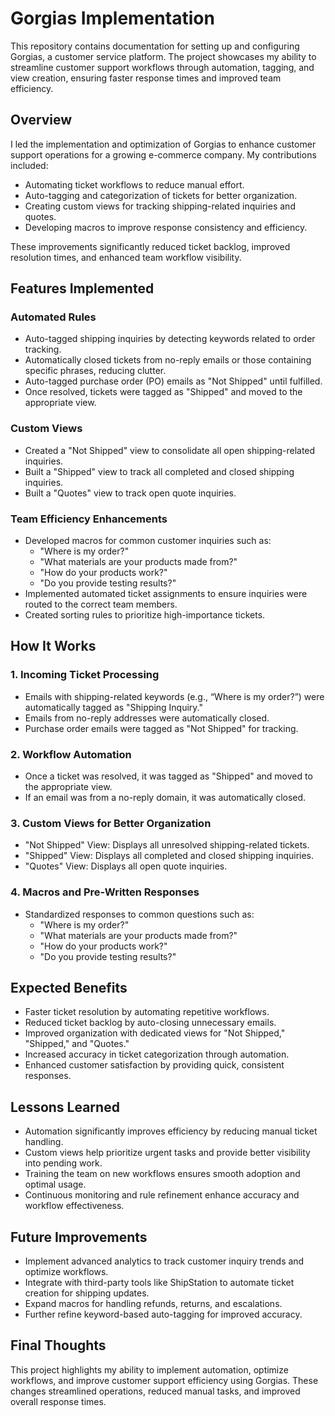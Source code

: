 # Gorgias Implementation

This repository contains documentation for setting up and configuring Gorgias, a customer service platform. The project showcases my ability to streamline customer support workflows through automation, tagging, and view creation, ensuring faster response times and improved team efficiency.

## Overview

I led the implementation and optimization of Gorgias to enhance customer support operations for a growing e-commerce company. My contributions included:
- Automating ticket workflows to reduce manual effort.
- Auto-tagging and categorization of tickets for better organization.
- Creating custom views for tracking shipping-related inquiries and quotes.
- Developing macros to improve response consistency and efficiency.

These improvements significantly reduced ticket backlog, improved resolution times, and enhanced team workflow visibility.

## Features Implemented

### Automated Rules
- Auto-tagged shipping inquiries by detecting keywords related to order tracking.
- Automatically closed tickets from no-reply emails or those containing specific phrases, reducing clutter.
- Auto-tagged purchase order (PO) emails as "Not Shipped" until fulfilled.
- Once resolved, tickets were tagged as "Shipped" and moved to the appropriate view.

### Custom Views
- Created a "Not Shipped" view to consolidate all open shipping-related inquiries.
- Built a "Shipped" view to track all completed and closed shipping inquiries.
- Built a "Quotes" view to track open quote inquiries.

### Team Efficiency Enhancements
- Developed macros for common customer inquiries such as:
  - "Where is my order?"
  - "What materials are your products made from?"
  - "How do your products work?"
  - "Do you provide testing results?"
- Implemented automated ticket assignments to ensure inquiries were routed to the correct team members.
- Created sorting rules to prioritize high-importance tickets.

## How It Works

### 1. Incoming Ticket Processing
- Emails with shipping-related keywords (e.g., “Where is my order?”) were automatically tagged as "Shipping Inquiry."
- Emails from no-reply addresses were automatically closed.
- Purchase order emails were tagged as "Not Shipped" for tracking.

### 2. Workflow Automation
- Once a ticket was resolved, it was tagged as "Shipped" and moved to the appropriate view.
- If an email was from a no-reply domain, it was automatically closed.

### 3. Custom Views for Better Organization
- "Not Shipped" View: Displays all unresolved shipping-related tickets.
- "Shipped" View: Displays all completed and closed shipping inquiries.
- "Quotes" View: Displays all open quote inquiries.

### 4. Macros and Pre-Written Responses
- Standardized responses to common questions such as:
  - "Where is my order?"
  - "What materials are your products made from?"
  - "How do your products work?"
  - "Do you provide testing results?"

## Expected Benefits

- Faster ticket resolution by automating repetitive workflows.
- Reduced ticket backlog by auto-closing unnecessary emails.
- Improved organization with dedicated views for "Not Shipped," "Shipped," and "Quotes."
- Increased accuracy in ticket categorization through automation.
- Enhanced customer satisfaction by providing quick, consistent responses.

## Lessons Learned

- Automation significantly improves efficiency by reducing manual ticket handling.
- Custom views help prioritize urgent tasks and provide better visibility into pending work.
- Training the team on new workflows ensures smooth adoption and optimal usage.
- Continuous monitoring and rule refinement enhance accuracy and workflow effectiveness.

## Future Improvements

- Implement advanced analytics to track customer inquiry trends and optimize workflows.
- Integrate with third-party tools like ShipStation to automate ticket creation for shipping updates.
- Expand macros for handling refunds, returns, and escalations.
- Further refine keyword-based auto-tagging for improved accuracy.

## Final Thoughts

This project highlights my ability to implement automation, optimize workflows, and improve customer support efficiency using Gorgias. These changes streamlined operations, reduced manual tasks, and improved overall response times.
